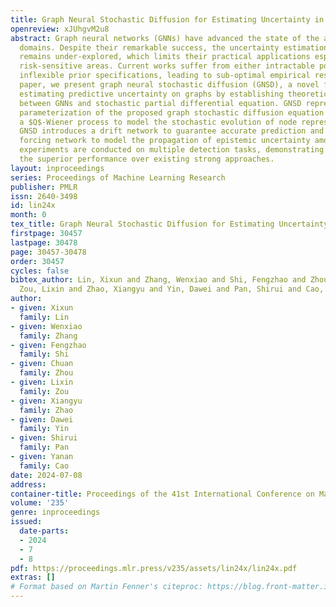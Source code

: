 ```yaml
---
title: Graph Neural Stochastic Diffusion for Estimating Uncertainty in Node Classification
openreview: xJUhgvM2u8
abstract: Graph neural networks (GNNs) have advanced the state of the art in various
  domains. Despite their remarkable success, the uncertainty estimation of GNN predictions
  remains under-explored, which limits their practical applications especially in
  risk-sensitive areas. Current works suffer from either intractable posteriors or
  inflexible prior specifications, leading to sub-optimal empirical results. In this
  paper, we present graph neural stochastic diffusion (GNSD), a novel framework for
  estimating predictive uncertainty on graphs by establishing theoretical connections
  between GNNs and stochastic partial differential equation. GNSD represents a GNN-based
  parameterization of the proposed graph stochastic diffusion equation which includes
  a $Q$-Wiener process to model the stochastic evolution of node representations.
  GNSD introduces a drift network to guarantee accurate prediction and a stochastic
  forcing network to model the propagation of epistemic uncertainty among nodes. Extensive
  experiments are conducted on multiple detection tasks, demonstrating that GNSD yields
  the superior performance over existing strong approaches.
layout: inproceedings
series: Proceedings of Machine Learning Research
publisher: PMLR
issn: 2640-3498
id: lin24x
month: 0
tex_title: Graph Neural Stochastic Diffusion for Estimating Uncertainty in Node Classification
firstpage: 30457
lastpage: 30478
page: 30457-30478
order: 30457
cycles: false
bibtex_author: Lin, Xixun and Zhang, Wenxiao and Shi, Fengzhao and Zhou, Chuan and
  Zou, Lixin and Zhao, Xiangyu and Yin, Dawei and Pan, Shirui and Cao, Yanan
author:
- given: Xixun
  family: Lin
- given: Wenxiao
  family: Zhang
- given: Fengzhao
  family: Shi
- given: Chuan
  family: Zhou
- given: Lixin
  family: Zou
- given: Xiangyu
  family: Zhao
- given: Dawei
  family: Yin
- given: Shirui
  family: Pan
- given: Yanan
  family: Cao
date: 2024-07-08
address:
container-title: Proceedings of the 41st International Conference on Machine Learning
volume: '235'
genre: inproceedings
issued:
  date-parts:
  - 2024
  - 7
  - 8
pdf: https://proceedings.mlr.press/v235/assets/lin24x/lin24x.pdf
extras: []
# Format based on Martin Fenner's citeproc: https://blog.front-matter.io/posts/citeproc-yaml-for-bibliographies/
---
```

